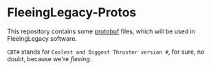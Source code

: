 FleeingLegacy-Protos
====================
 This repository contains some [protobuf]("https://developers.google.com/protocol-buffers") files, which will be used in FleeingLegacy software.  

 `CBT#` stands for `Coolest and Biggest Thruster version #`, for sure, no doubt, because we're *fleeing*.